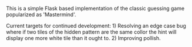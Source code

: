 This is a simple Flask based implementation of the classic guessing game popularized as 'Mastermind'.

Current targets for continued development: 1) Resolving an edge case bug where if two tiles of the hidden pattern are the same collor the hint will display one more white tile than it ought to. 2) Improving pollish.
